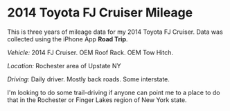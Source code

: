 # 2014 Toyota FJ Cruiser Mileage

This is three years of mileage data for my 2014 Toyota FJ Cruiser. Data was collected using the iPhone App **Road Trip**.

*Vehicle:* 2014 FJ Cruiser. OEM Roof Rack. OEM Tow Hitch.

*Location:* Rochester area of Upstate NY

*Driving:* Daily driver. Mostly back roads. Some interstate.

I'm looking to do some trail-driving if anyone can point me to a place to do that in the Rochester or Finger Lakes region of New York state.
